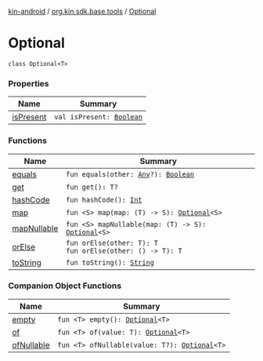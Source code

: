 [kin-android](../../index.md) / [org.kin.sdk.base.tools](../index.md) / [Optional](./index.md)

# Optional

`class Optional<T>`

### Properties

| Name | Summary |
|---|---|
| [isPresent](is-present.md) | `val isPresent: `[`Boolean`](https://kotlinlang.org/api/latest/jvm/stdlib/kotlin/-boolean/index.html) |

### Functions

| Name | Summary |
|---|---|
| [equals](equals.md) | `fun equals(other: `[`Any`](https://kotlinlang.org/api/latest/jvm/stdlib/kotlin/-any/index.html)`?): `[`Boolean`](https://kotlinlang.org/api/latest/jvm/stdlib/kotlin/-boolean/index.html) |
| [get](get.md) | `fun get(): T?` |
| [hashCode](hash-code.md) | `fun hashCode(): `[`Int`](https://kotlinlang.org/api/latest/jvm/stdlib/kotlin/-int/index.html) |
| [map](map.md) | `fun <S> map(map: (T) -> S): `[`Optional`](./index.md)`<S>` |
| [mapNullable](map-nullable.md) | `fun <S> mapNullable(map: (T) -> S): `[`Optional`](./index.md)`<S>` |
| [orElse](or-else.md) | `fun orElse(other: T): T`<br>`fun orElse(other: () -> T): T` |
| [toString](to-string.md) | `fun toString(): `[`String`](https://kotlinlang.org/api/latest/jvm/stdlib/kotlin/-string/index.html) |

### Companion Object Functions

| Name | Summary |
|---|---|
| [empty](empty.md) | `fun <T> empty(): `[`Optional`](./index.md)`<T>` |
| [of](of.md) | `fun <T> of(value: T): `[`Optional`](./index.md)`<T>` |
| [ofNullable](of-nullable.md) | `fun <T> ofNullable(value: T?): `[`Optional`](./index.md)`<T>` |
